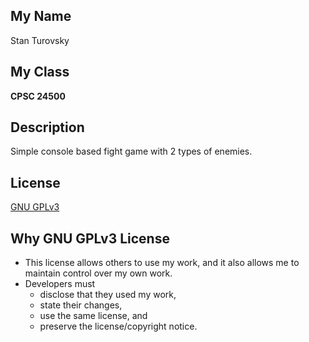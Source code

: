 ## My Name
Stan Turovsky

## My Class
**CPSC 24500**

## Description
Simple console based fight game with 2 types of enemies.

## License
[GNU GPLv3](https://choosealicense.com/licenses/gpl-3.0/)

## Why GNU GPLv3 License
* This license allows others to use my work, and it also allows me to maintain control over my own work.
* Developers must
   * disclose that they used my work,
   * state their changes,
   * use the same license, and
   * preserve the license/copyright notice.
